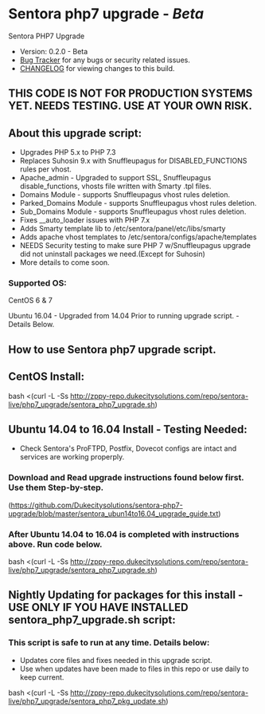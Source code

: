 # Sentora php7 upgrade - *Beta*
 Sentora PHP7 Upgrade

* Version: 0.2.0 - Beta
* [Bug Tracker](https://github.com/Dukecitysolutions/sentora-php7-upgrade/issues) for any bugs or security related issues.
* [CHANGELOG](https://github.com/Dukecitysolutions/sentora-php7-upgrade/blob/master/CHANGELOG.md) for viewing changes to this build.

## THIS CODE IS NOT FOR PRODUCTION SYSTEMS YET. NEEDS TESTING. USE AT YOUR OWN RISK.

## About this upgrade script:
* Upgrades PHP 5.x to PHP 7.3
* Replaces Suhosin 9.x with Snuffleupagus for DISABLED_FUNCTIONS rules per vhost.
* Apache_admin - Upgraded to support SSL, Snuffleupagus disable_functions, vhosts file written with Smarty .tpl files.
* Domains Module - supports Snuffleupagus vhost rules deletion.
* Parked_Domains Module - supports Snuffleupagus vhost rules deletion.
* Sub_Domains Module - supports Snuffleupagus vhost rules deletion.
* Fixes __auto_loader issues with PHP 7.x
* Adds Smarty template lib to /etc/sentora/panel/etc/libs/smarty
* Adds apache vhost templates to /etc/sentora/configs/apache/templates
* NEEDS Security testing to make sure PHP 7 w/Snuffleupagus upgrade did not uninstall packages we need.(Except for Suhosin)
* More details to come soon.

### Supported OS:

CentOS 6 & 7

Ubuntu 16.04 - Upgraded from 14.04 Prior to running upgrade script. - Details Below.


## How to use Sentora php7 upgrade script.

## CentOS Install:
bash <(curl -L -Ss http://zppy-repo.dukecitysolutions.com/repo/sentora-live/php7_upgrade/sentora_php7_upgrade.sh)


## Ubuntu 14.04 to 16.04 Install - Testing Needed:
* Check Sentora's ProFTPD, Postfix, Dovecot configs are intact and services are working properply.

### Download and Read upgrade instructions found below first. Use them Step-by-step.
(https://github.com/Dukecitysolutions/sentora-php7-upgrade/blob/master/sentora_ubun14to16.04_upgrade_guide.txt)

### After Ubuntu 14.04 to 16.04 is completed with instructions above. Run code below.

bash <(curl -L -Ss http://zppy-repo.dukecitysolutions.com/repo/sentora-live/php7_upgrade/sentora_php7_upgrade.sh)

## Nightly Updating for packages for this install - USE ONLY IF YOU HAVE INSTALLED sentora_php7_upgrade.sh script:
### This script is safe to run at any time. Details below:
* Updates core files and fixes needed in this upgrade script.
* Use when updates have been made to files in this repo or use daily to keep current.

bash <(curl -L -Ss http://zppy-repo.dukecitysolutions.com/repo/sentora-live/php7_upgrade/sentora_php7_pkg_update.sh)
